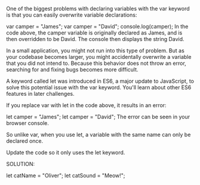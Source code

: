One of the biggest problems with declaring variables with the var keyword is that you can easily overwrite variable declarations:

var camper = "James";
var camper = "David";
console.log(camper);
In the code above, the camper variable is originally declared as James, and is then overridden to be David. The console then displays the string David.

In a small application, you might not run into this type of problem. But as your codebase becomes larger, you might accidentally overwrite a variable that you did not intend to. Because this behavior does not throw an error, searching for and fixing bugs becomes more difficult.

A keyword called let was introduced in ES6, a major update to JavaScript, to solve this potential issue with the var keyword. You'll learn about other ES6 features in later challenges.

If you replace var with let in the code above, it results in an error:

let camper = "James";
let camper = "David";
The error can be seen in your browser console.

So unlike var, when you use let, a variable with the same name can only be declared once.

Update the code so it only uses the let keyword.


SOLUTION:

let catName = "Oliver";
let catSound = "Meow!";
